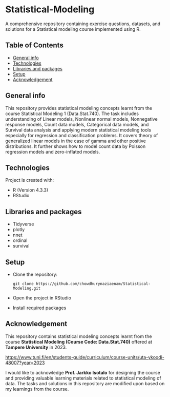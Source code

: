 # Statistical-Modeling
A comprehensive repository containing exercise questions, datasets, and solutions for a Statistical modeling course implemented using R.

## Table of Contents
* [General info](#general-info)
* [Technologies](#technologies)
* [Libraries and packages](#libraries-and-packages)
* [Setup](#setup)
* [Acknowledgement](#acknowledgement)

## General info
This repository provides statistical modeling concepts learnt from the course Statistical Modeling 1 (Data.Stat.740). The task includes understanding of Linear models, Nonlinear normal models, Nonnegative response models, Count data models, Categorical data models, and Survival data analysis and applying modern statistical modeling tools especially for regression and classification problems. It covers theory of generalized linear models in the case of gamma and other positive distributions. It further shows how to model count data by Poisson regression models and zero-inflated models.
	
## Technologies
Project is created with:
* R (Version 4.3.3)
* RStudio

## Libraries and packages
* Tidyverse
* plotly
* nnet
* ordinal
* survival

## Setup
* Clone the repository:
  
      git clone https://github.com/chowdhurynaziaenam/Statistical-Modeling.git

* Open the project in RStudio
* Install required packages


## Acknowledgement
This repository contains statistical modeling concepts learnt from the course **Statistical Modeling (Course Code: Data.Stat.740)** offered at **Tampere University** in 2023. 

https://www.tuni.fi/en/students-guide/curriculum/course-units/uta-ykoodi-48007?year=2023

I would like to acknowledge **Prof. Jarkko Isotalo** for designing the course and providing valuable learning materials related to statistical modeling of data. The tasks and solutions in this repository are  modified upon based on my learnings from the course.



